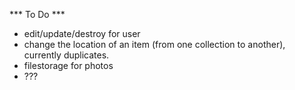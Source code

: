 *** To Do ***
 - edit/update/destroy for user
 - change the location of an item (from one collection to another), currently duplicates.
 - filestorage for photos
 - ???